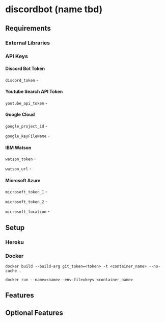 # discordbot (name tbd)

## Requirements

### External Libraries

### API Keys

#### Discord Bot Token
`discord_token` - 

#### Youtube Search API Token
`youtube_api_token` - 

#### Google Cloud
`google_project_id` - 

`google_keyFileName` - 

#### IBM Watson
`watson_token` - 

`watson_url` - 

#### Microsoft Azure
`microsoft_token_1` - 

`microsoft_token_2` - 

`microsoft_location` - 

## Setup

### Heroku

### Docker

`docker build --build-arg git_token=<token> -t <container_name> --no-cache .`

`docker run --name=<name>--env-file=keys <container_name>`

## Features

## Optional Features

